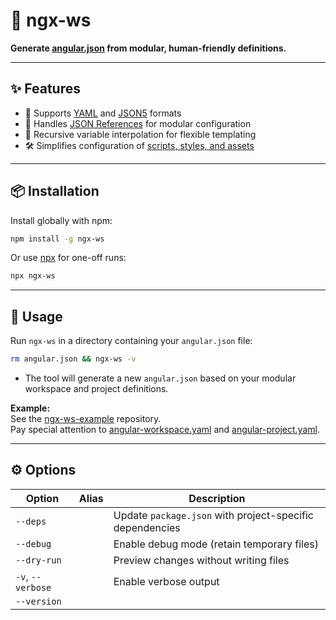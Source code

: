 # 🚀 ngx-ws

**Generate [angular.json](https://angular.io/guide/workspace-config) from modular, human-friendly definitions.**

---

## ✨ Features

- 📝 Supports [YAML](https://yaml.org/) and [JSON5](https://json5.org/) formats
- 🔗 Handles [JSON References](https://tools.ietf.org/id/draft-pbryan-zyp-json-ref-03.html) for modular configuration
- 🔄 Recursive variable interpolation for flexible templating
- 🛠️ Simplifies configuration of [scripts, styles, and assets](https://angular.io/guide/workspace-config#styles-and-scripts-configuration)

---

## 📦 Installation

Install globally with npm:

```sh
npm install -g ngx-ws
```

Or use [npx](https://docs.npmjs.com/cli/v7/commands/npx) for one-off runs:

```sh
npx ngx-ws
```

---

## 🚦 Usage

Run `ngx-ws` in a directory containing your `angular.json` file:

```sh
rm angular.json && ngx-ws -v
```

- The tool will generate a new `angular.json` based on your modular workspace and project definitions.

**Example:**  
See the [ngx-ws-example](https://github.com/art-ws/ngx-ws-example) repository.  
Pay special attention to [angular-workspace.yaml](https://github.com/art-ws/ngx-ws-example/blob/master/angular-workspace.yaml) and [angular-project.yaml](https://github.com/art-ws/ngx-ws-example/blob/master/my-workspace/projects/app1/angular-project.yaml).

---

## ⚙️ Options

| Option         | Alias | Description                                                        |
| -------------- | ----- | ------------------------------------------------------------------ |
| `--deps`       |       | Update `package.json` with project-specific dependencies           |
| `--debug`      |       | Enable debug mode (retain temporary files)                         |
| `--dry-run`    |       | Preview changes without writing files                              |
| `-v`, `--verbose` |  | Enable verbose output                                               |
| `--version`   